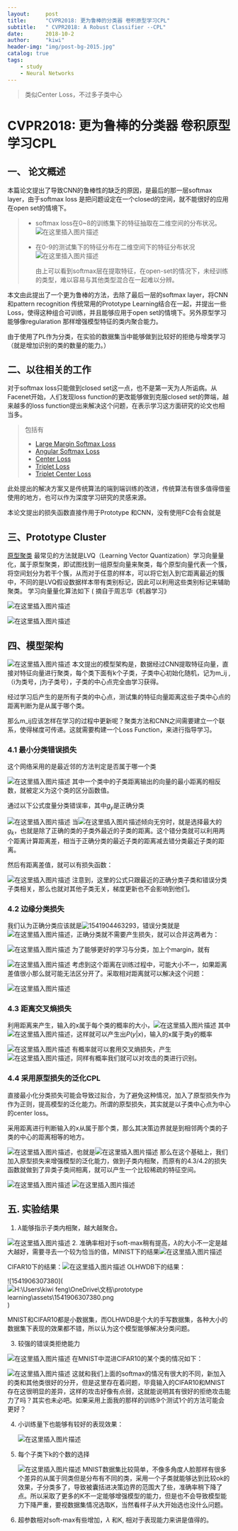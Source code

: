 ```yaml
---
layout:     post
title:      "CVPR2018: 更为鲁棒的分类器 卷积原型学习CPL"
subtitle:   " CVPR2018: A Robust Classifier --CPL"
date:       2018-10-2
author:     "kiwi"
header-img: "img/post-bg-2015.jpg"
catalog: true
tags:
    - study
    - Neural Networks
---
```


> 类似Center Loss，不过多子类中心

# CVPR2018: 更为鲁棒的分类器 卷积原型学习CPL

## 一、 论文概述

本篇论文提出了导致CNN的鲁棒性的缺乏的原因，是最后的那一层softmax layer，由于softmax loss 是把问题设定在一个closed的空间，就不能很好的应用在open set的情境下。

> - softmax loss在0~8的训练集下的特征抽取在二维空间的分布状况。
>![在这里插入图片描述](https://img-blog.csdnimg.cn/20181111125415772.png?x-oss-process=image/watermark,type_ZmFuZ3poZW5naGVpdGk,shadow_10,text_aHR0cHM6Ly9ibG9nLmNzZG4ubmV0L2tpd2lfRnVuZw==,size_16,color_FFFFFF,t_70)
> - 在0-9的测试集下的特征分布在二维空间下的特征分布状况![在这里插入图片描述](https://img-blog.csdnimg.cn/20181111125509946.png?x-oss-process=image/watermark,type_ZmFuZ3poZW5naGVpdGk,shadow_10,text_aHR0cHM6Ly9ibG9nLmNzZG4ubmV0L2tpd2lfRnVuZw==,size_16,color_FFFFFF,t_70)
>
>   由上可以看到softmax层在提取特征，在open-set的情况下，未经训练的类型，难以容易与其他类型混合在一起难以分辨。



本文由此提出了一个更为鲁棒的方法，去除了最后一层的softmax layer，将CNN和pattern recognition 传统常用的Prototype Learning结合在一起，并提出一些Loss，使得这种组合可训练，并且能够应用于open set的情境下。另外原型学习能够像regularation 那样增强模型特征的类内聚合能力。

由于使用了PL作为分类，在实验的数据集当中能够做到比较好的拒绝与增类学习（就是增加识别的类的数量的能力。）

## 二、以往相关的工作

对于softmax loss只能做到closed set这一点，也不是第一天为人所诟病。从Facenet开始，人们发现loss function的更改能够做到克服closed set的弊端，越来越多的loss function提出来解决这个问题，在表示学习这方面研究的论文也相当多。

>包括有
>
>- [Large Margin Softmax Loss](http://proceedings.mlr.press/v48/liud16.pdf)
>- [Angular Softmax Loss](http://openaccess.thecvf.com/content_cvpr_2017/papers/Liu_SphereFace_Deep_Hypersphere_CVPR_2017_paper.pdf)
>- [Center Loss](https://ydwen.github.io/papers/WenECCV16.pdf)
>- [Triplet Loss](https://www.cv-foundation.org/openaccess/content_cvpr_2015/html/Schroff_FaceNet_A_Unified_2015_CVPR_paper.html)
>- [Triplet Center Loss](http://openaccess.thecvf.com/content_cvpr_2018/CameraReady/1632.pdf)

此处提出的解决方案又是传统算法的端到端训练的改进，传统算法有很多值得借鉴使用的地方，也可以作为深度学习研究的灵感来源。

本论文提出的损失函数直接作用于Prototype 和CNN，没有使用FC会有会就是

## 三、Prototype Cluster

[原型聚类](https://zhuanlan.zhihu.com/p/34256715) 最常见的方法就是LVQ（Learning Vector Quantization）学习向量量化，属于原型聚类，即试图找到一组原型向量来聚类，每个原型向量代表一个簇，将空间划分为若干个簇，从而对于任意的样本，可以将它划入到它距离最近的簇中，不同的是LVQ假设数据样本带有类别标记，因此可以利用这些类别标记来辅助聚类。 学习向量量化算法如下 ( 摘自于周志华《机器学习》

![在这里插入图片描述](https://img-blog.csdnimg.cn/20181111125613628.png?x-oss-process=image/watermark,type_ZmFuZ3poZW5naGVpdGk,shadow_10,text_aHR0cHM6Ly9ibG9nLmNzZG4ubmV0L2tpd2lfRnVuZw==,size_16,color_FFFFFF,t_70)

![在这里插入图片描述](https://img-blog.csdnimg.cn/20181111125632183.png)
## 四、模型架构

![在这里插入图片描述](https://img-blog.csdnimg.cn/20181111125643406.png?x-oss-process=image/watermark,type_ZmFuZ3poZW5naGVpdGk,shadow_10,text_aHR0cHM6Ly9ibG9nLmNzZG4ubmV0L2tpd2lfRnVuZw==,size_16,color_FFFFFF,t_70)
本文提出的模型架构是，数据经过CNN提取特征向量，直接对特征向量进行聚类，每个类下面有k个子类，子类中心初始化随机，记为m_ij ,（i为类号，j为子类号），子类的中心点完全由学习获得。

经过学习后产生的是所有子类的中心点，测试集的特征向量距离这些子类中心点的距离判断为是从属于哪个类。

那么m_ij应该怎样在学习的过程中更新呢？聚类方法和CNN之间需要建立一个联系，使得梯度可传递。这就需要构建一个Loss Function，来进行指导学习。

### 4.1 最小分类错误损失

这个网络采用的是最近邻的方法判定是否属于哪一个类

![在这里插入图片描述](https://img-blog.csdnimg.cn/20181111125658315.png?x-oss-process=image/watermark,type_ZmFuZ3poZW5naGVpdGk,shadow_10,text_aHR0cHM6Ly9ibG9nLmNzZG4ubmV0L2tpd2lfRnVuZw==,size_16,color_FFFFFF,t_70)
其中一个类中的子类距离输出的向量的最小距离的相反数，就被定义为这个类的区分函数值。

通过以下公式度量分类错误率，其中$g_y$是正确分类

![在这里插入图片描述](https://img-blog.csdnimg.cn/2018111112571571.png)
当![在这里插入图片描述](https://img-blog.csdnimg.cn/20181111125732439.png)倾向无穷时，就是选择最大的$g_k$，也就是除了正确的类的子类外最近的子类的距离。这个错分类就可以利用两个距离计算距离差，相当于正确分类的最近子类的距离减去错分类最近子类的距离。

然后有距离差值，就可以有损失函数：

![在这里插入图片描述](https://img-blog.csdnimg.cn/20181111125749460.png)
注意到，这里的公式只跟最近的正确分类子类和错误分类子类相关，那么也就对其他子类无关，梯度更新也不会影响到他们。

### 4.2 边缘分类损失

我们认为正确分类应该就是![1541904463293](https://img-blog.csdnimg.cn/20181111125801145.png)，错误分类就是![在这里插入图片描述](https://img-blog.csdnimg.cn/20181111125838605.png)，正确分类就不需要产生损失，就可以合并这两者为：

![在这里插入图片描述](https://img-blog.csdnimg.cn/20181111125851514.png)
为了能够更好的学习与分类，加上个margin，就有

![在这里插入图片描述](https://img-blog.csdnimg.cn/20181111125904341.png)
考虑到这个距离在训练过程中，可能大小不一，如果距离差值很小那么就可能无法区分开了。采取相对距离就可以解决这个问题：

![在这里插入图片描述](https://img-blog.csdnimg.cn/20181111125914578.png)
### 4.3 距离交叉熵损失

利用距离来产生，输入的x属于每个类的概率的大小，![在这里插入图片描述](https://img-blog.csdnimg.cn/20181111125953185.png)
其中![在这里插入图片描述](https://img-blog.csdnimg.cn/20181111130008488.png)，这样就可以产生出$P(y|x)$，输入的x属于类y的概率

![在这里插入图片描述](https://img-blog.csdnimg.cn/20181111130019874.png)
有概率就可以套用交叉熵损失，产生![在这里插入图片描述](https://img-blog.csdnimg.cn/20181111130032334.png)，同样有概率我们就可以对攻击的类进行识别。

### 4.4 采用原型损失的泛化CPL

直接最小化分类损失可能会导致过拟合，为了避免这种情况，加入了原型损失作为作为正则，提高模型的泛化能力。所谓的原型损失，其实就是以子类中心点为中心的center loss。

采用距离进行判断输入的x从属于那个类，那么其决策边界就是到相邻两个类的子类的中心的距离相等的地方。

![在这里插入图片描述](https://img-blog.csdnimg.cn/20181111130047676.png)，也就是![在这里插入图片描述](https://img-blog.csdnimg.cn/20181111130058716.png)
那么在这个基础上，我们加入原型损失来增强模型的泛化能力，做到子类内相聚，而原有的4.3/4.2的损失函数就做到了异类子类间相离，就可以产生一个比较稀疏的特征空间。

![在这里插入图片描述](https://img-blog.csdnimg.cn/20181111130110921.png)
![在这里插入图片描述](https://img-blog.csdnimg.cn/20181111130122197.png)
## 五. 实验结果

1. $\lambda$能够指示子类内相聚，越大越聚合。

![在这里插入图片描述](https://img-blog.csdnimg.cn/20181111130139749.png?x-oss-process=image/watermark,type_ZmFuZ3poZW5naGVpdGk,shadow_10,text_aHR0cHM6Ly9ibG9nLmNzZG4ubmV0L2tpd2lfRnVuZw==,size_16,color_FFFFFF,t_70)
2. 准确率相对于soft-max稍有提高，$\lambda$的大小不一定是越大越好，需要寻去一个较为恰当的值，MINIST下的结果![在这里插入图片描述](https://img-blog.csdnimg.cn/20181111130156911.png?x-oss-process=image/watermark,type_ZmFuZ3poZW5naGVpdGk,shadow_10,text_aHR0cHM6Ly9ibG9nLmNzZG4ubmV0L2tpd2lfRnVuZw==,size_16,color_FFFFFF,t_70)

   CIFAR10下的结果：![在这里插入图片描述](https://img-blog.csdnimg.cn/20181111130216354.png?x-oss-process=image/watermark,type_ZmFuZ3poZW5naGVpdGk,shadow_10,text_aHR0cHM6Ly9ibG9nLmNzZG4ubmV0L2tpd2lfRnVuZw==,size_16,color_FFFFFF,t_70)
   OLHWDB下的结果：

   ![1541906307380](![H:\Users\kiwi feng\OneDrive\文档\prototype learning\assets\1541906307380.png](https://img-blog.csdnimg.cn/20181111130226801.png?x-oss-process=image/watermark,type_ZmFuZ3poZW5naGVpdGk,shadow_10,text_aHR0cHM6Ly9ibG9nLmNzZG4ubmV0L2tpd2lfRnVuZw==,size_16,color_FFFFFF,t_70))

   MNIST和CIFAR10都是小数据集，而OLHWDB是个大的手写数据集，各种大小的数据集下表现的效果都不错，所以认为这个模型能够解决分类问题。

3.  较强的错误类拒绝能力

   ![在这里插入图片描述](https://img-blog.csdnimg.cn/20181111130239222.png?x-oss-process=image/watermark,type_ZmFuZ3poZW5naGVpdGk,shadow_10,text_aHR0cHM6Ly9ibG9nLmNzZG4ubmV0L2tpd2lfRnVuZw==,size_16,color_FFFFFF,t_70)
   在MNIST中混进CIFAR10的某个类的情况如下：

   ![在这里插入图片描述](https://img-blog.csdnimg.cn/20181111130249752.png?x-oss-process=image/watermark,type_ZmFuZ3poZW5naGVpdGk,shadow_10,text_aHR0cHM6Ly9ibG9nLmNzZG4ubmV0L2tpd2lfRnVuZw==,size_16,color_FFFFFF,t_70)
   这就和我们上面的softmax的情况有很大的不同，新加入的类和其他类很好的分开，但是这里存在着问题，毕竟输入的CIFAR10和MNIST存在这很明显的差异，这样的攻击好像有点弱，这就能说明其有很好的拒绝攻击能力了吗？其实也未必吧。如果采用上面我的那样的训练9个测试1个的方法可能会更好？

4. 小训练量下也能够有较好的表现效果：

   ![在这里插入图片描述](https://img-blog.csdnimg.cn/20181111130300478.png?x-oss-process=image/watermark,type_ZmFuZ3poZW5naGVpdGk,shadow_10,text_aHR0cHM6Ly9ibG9nLmNzZG4ubmV0L2tpd2lfRnVuZw==,size_16,color_FFFFFF,t_70)
5. 每个子类下k的个数的选择

   ![在这里插入图片描述](https://img-blog.csdnimg.cn/2018111113031285.png)
   MNIST数据集比较简单，不像多角度人脸那样有很多个差异的从属于同类但是分布有不同的类，采用一个子类就能够达到比较ok的效果，子分类多了，导致被囊括进决策边界的范围大了些，准确率稍下降了点。所以采取了更多的K不一定能够增强模型的能力，但是也不会导致模型能力下降严重，要视数据集情况选取K，当然看样子从大开始选也没什么问题。

6. 超参数相对soft-max有些增加，$\lambda$ 和K, 相对于表现能力来讲是值得的。





